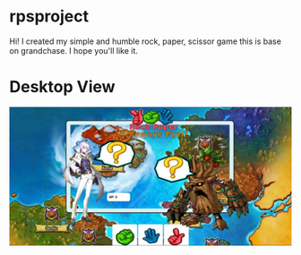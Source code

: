 # rpsproject
Hi! I created my simple and humble rock, paper, scissor game this is base on grandchase. I hope you'll like it.
<h1>Desktop View </h1>
<img src="assets/images/screenshot.JPG">
